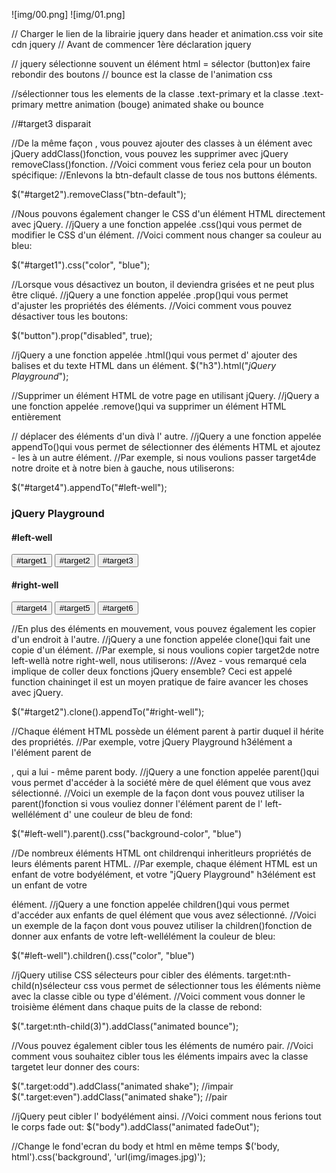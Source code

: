 ![img/00.png]
![img/01.png]


// Charger le lien de la librairie jquery dans header et animation.css voir site cdn jquery
// Avant de commencer 1ère déclaration jquery

<script>
  $(document).ready(function() {
  });
</script>


// jquery sélectionne souvent un élément html = sélector (button)ex faire rebondir des boutons
// bounce est la classe de l'animation css

<script>
  $(document).ready(function() {
    $("button").addClass("animated bounce");
  });
</script>

//sélectionner tous les elements de la classe .text-primary et la classe .text-primary mettre animation (bouge) animated shake ou bounce

<script>
  $(document).ready(function() {
    $("button").addClass("animated bounce");
    $(".well").addClass("animated shake");
    $(".text-primary").addClass("animated shake");
  });
</script>

//#target3 disparait
<script>
  $(document).ready(function() {
    $("button").addClass("animated bounce");
    $(".well").addClass("animated shake");
    $("#target3").addClass("animated fadeOut");
  });
</script>

//De la même façon , vous pouvez ajouter des classes à un élément avec jQuery addClass()fonction, vous pouvez les supprimer avec jQuery removeClass()fonction.
//Voici comment vous feriez cela pour un bouton spécifique:
//Enlevons la btn-default classe de tous nos buttons éléments.

$("#target2").removeClass("btn-default");

<script>
  $(document).ready(function() {
    $("button").addClass("animated bounce");
    $(".well").addClass("animated shake");
    $("#target3").addClass("animated fadeOut");
    $("button").removeClass("btn-default");
  });
</script>

//Nous pouvons également changer le CSS d'un élément HTML directement avec jQuery.
//jQuery a une fonction appelée .css()qui vous permet de modifier le CSS d'un élément.
//Voici comment nous changer sa couleur au bleu:

$("#target1").css("color", "blue");


<script>
  $(document).ready(function() {
    $("#target1").css("color","red");
  });
</script>


//Lorsque vous désactivez un bouton, il deviendra grisées et ne peut plus être cliqué.
//jQuery a une fonction appelée .prop()qui vous permet d'ajuster les propriétés des éléments.
//Voici comment vous pouvez désactiver tous les boutons:

$("button").prop("disabled", true);

<script>
  $(document).ready(function() {
    $("#target1").prop("disabled", true);

  });
</script>


//jQuery a une fonction appelée .html()qui vous permet d' ajouter des balises et du texte HTML dans un élément. 
$("h3").html("<em>jQuery Playground</em>");

<script>
  $(document).ready(function() {
    $("#target1").css("color", "red");
    $("#target4").html("<em>#target4</em>");
  });
</script>

//Supprimer un élément HTML de votre page en utilisant jQuery.
//jQuery a une fonction appelée .remove()qui va supprimer un élément HTML entièrement

<script>
  $(document).ready(function() {
    $("#target1").css("color", "red");
    $("#target1").prop("disabled", true);
    $("button").remove("#target4");

  });
</script>

// déplacer des éléments d'un divà l' autre.
//jQuery a une fonction appelée appendTo()qui vous permet de sélectionner des éléments HTML et ajoutez - les à un autre élément.
//Par exemple, si nous voulions passer target4de notre droite et à notre bien à gauche, nous utiliserons:

$("#target4").appendTo("#left-well");


<script>
  $(document).ready(function() {
    $("#target1").css("color", "red");
    $("#target1").prop("disabled", true);
    $("#target4").remove();
    $("#target2").appendTo("#right-well");
  });
</script>

<!-- Only change code above this line. -->

<div class="container-fluid">
  <h3 class="text-primary text-center">jQuery Playground</h3>
  <div class="row">
    <div class="col-xs-6">
      <h4>#left-well</h4>
      <div class="well" id="left-well">
        <button class="btn btn-default target" id="target1">#target1</button>
        <button class="btn btn-default target" id="target2">#target2</button>
        <button class="btn btn-default target" id="target3">#target3</button>
      </div>
    </div>
    <div class="col-xs-6">
      <h4>#right-well</h4>
      <div class="well" id="right-well">
        <button class="btn btn-default target" id="target4">#target4</button>
        <button class="btn btn-default target" id="target5">#target5</button>
        <button class="btn btn-default target" id="target6">#target6</button>
      </div>
    </div>
  </div>
</div>


//En plus des éléments en mouvement, vous pouvez également les copier d'un endroit à l'autre.
//jQuery a une fonction appelée clone()qui fait une copie d'un élément.
//Par exemple, si nous voulions copier target2de notre left-wellà notre right-well, nous utiliserons:
//Avez - vous remarqué cela implique de coller deux fonctions jQuery ensemble? Ceci est appelé function chaininget il est un moyen pratique de faire avancer les choses avec jQuery.

$("#target2").clone().appendTo("#right-well");

<script>
  $(document).ready(function() {
    $("#target1").css("color", "red");
    $("#target1").prop("disabled", true);
    $("#target4").remove();
    $("#target2").appendTo("#right-well");
    $("#target5").clone().appendTo("#left-well");
  });
</script>

//Chaque élément HTML possède un élément parent à partir duquel il hérite des propriétés.
//Par exemple, votre jQuery Playground h3élément a l'élément parent de <div class="container-fluid">, qui a lui - même parent body.
//jQuery a une fonction appelée parent()qui vous permet d'accéder à la société mère de quel élément que vous avez sélectionné.
//Voici un exemple de la façon dont vous pouvez utiliser la parent()fonction si vous vouliez donner l'élément parent de l' left-wellélément d' une couleur de bleu de fond:

$("#left-well").parent().css("background-color", "blue")


<script>
  $(document).ready(function() {
    $("#target1").css("color", "red");
    $("#target1").prop("disabled", true);
    $("#target4").remove();
    $("#target2").appendTo("#right-well");
    $("#target5").clone().appendTo("#left-well");
    $("#target1").parent().css("background-color", "red")
  });
</script>


//De nombreux éléments HTML ont childrenqui inheritleurs propriétés de leurs éléments parent HTML.
//Par exemple, chaque élément HTML est un enfant de votre bodyélément, et votre "jQuery Playground" h3élément est un enfant de votre <div class="container-fluid">élément.
//jQuery a une fonction appelée children()qui vous permet d'accéder aux enfants de quel élément que vous avez sélectionné.
//Voici un exemple de la façon dont vous pouvez utiliser la children()fonction de donner aux enfants de votre left-wellélément la couleur de bleu:

$("#left-well").children().css("color", "blue")
<script>
  $(document).ready(function() {
    $("#target1").css("color", "red");
    $("#target1").prop("disabled", true);
    $("#target4").remove();
    $("#target2").appendTo("#right-well");
    $("#target5").clone().appendTo("#left-well");
    $("#target1").parent().css("background-color", "red");
    $("#right-well").children().css("color", "orange");
  });
</script>


//jQuery utilise CSS sélecteurs pour cibler des éléments. target:nth-child(n)sélecteur css vous permet de sélectionner tous les éléments nième avec la classe cible ou type d'élément.
//Voici comment vous donner le troisième élément dans chaque puits de la classe de rebond:

$(".target:nth-child(3)").addClass("animated bounce");

<script>
  $(document).ready(function() {
    $("#target1").css("color", "red");
    $("#target1").prop("disabled", true);
    $("#target4").remove();
    $("#target2").appendTo("#right-well");
    $("#target5").clone().appendTo("#left-well");
    $("#target1").parent().css("background-color", "red");
    $("#right-well").children().css("color", "orange");
    $(".target:nth-child(2)").addClass("animated bounce");
  });
</script>

//Vous pouvez également cibler tous les éléments de numéro pair.
//Voici comment vous souhaitez cibler tous les éléments impairs avec la classe targetet leur donner des cours:

$(".target:odd").addClass("animated shake");    //impair
$(".target:even").addClass("animated shake");   //pair

<script>
  $(document).ready(function() {
    $("#target1").css("color", "red");
    $("#target1").prop("disabled", true);
    $("#target4").remove();
    $("#target2").appendTo("#right-well");
    $("#target5").clone().appendTo("#left-well");
    $("#target1").parent().css("background-color", "red");
    $("#right-well").children().css("color", "orange");
    $("#left-well").children().css("color", "green");
    $(".target:nth-child(2)").addClass("animated bounce");
    $(".target:even").addClass("animated shake");
  });
</script>

//jQuery peut cibler l' bodyélément ainsi.
//Voici comment nous ferions tout le corps fade out:
$("body").addClass("animated fadeOut");

<script>
  $(document).ready(function() {
    $("#target1").css("color", "red");
    $("#target1").prop("disabled", true);
    $("#target4").remove();
    $("#target2").appendTo("#right-well");
    $("#target5").clone().appendTo("#left-well");
    $("#target1").parent().css("background-color", "red");
    $("#right-well").children().css("color", "orange");
    $("#left-well").children().css("color", "green");
    $(".target:nth-child(2)").addClass("animated bounce");
    $(".target:even").addClass("animated shake");
    $("body").addClass("animated hinge");               //animation toute la page tombe et est supprimée   
   });
</script>


//Change le fond'ecran du body et html en même temps
      $('body, html').css('background', 'url(img/images.jpg)');
